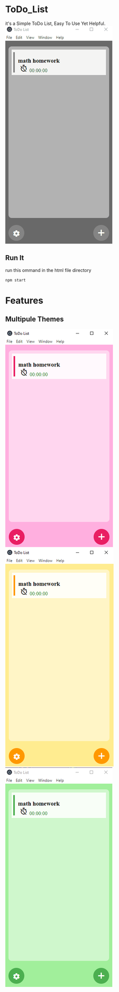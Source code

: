 # ToDo_List
it's a Simple ToDo List, Easy To Use Yet Helpful.
![](preview/vid.gif)

## Run It
run this ommand in the html file directory
```bash
npm start
```

# Features

## Multipule Themes
![](preview/1.png)
![](preview/2.png)
![](preview/3.png)
